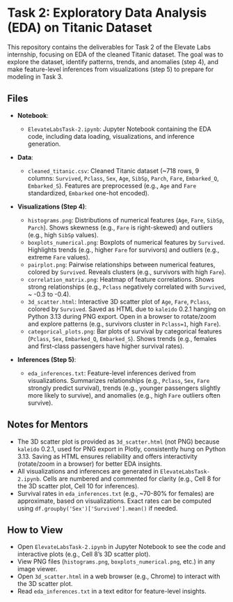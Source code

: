 # Task 2: Exploratory Data Analysis (EDA) on Titanic Dataset

This repository contains the deliverables for Task 2 of the Elevate Labs internship, focusing on EDA of the cleaned Titanic dataset. The goal was to explore the dataset, identify patterns, trends, and anomalies (step 4), and make feature-level inferences from visualizations (step 5) to prepare for modeling in Task 3.

## Files

- **Notebook**:
  - `ElevateLabsTask-2.ipynb`: Jupyter Notebook containing the EDA code, including data loading, visualizations, and inference generation.

- **Data**:
  - `cleaned_titanic.csv`: Cleaned Titanic dataset (~718 rows, 9 columns: `Survived`, `Pclass`, `Sex`, `Age`, `SibSp`, `Parch`, `Fare`, `Embarked_Q`, `Embarked_S`). Features are preprocessed (e.g., `Age` and `Fare` standardized, `Embarked` one-hot encoded).

- **Visualizations (Step 4)**:
  - `histograms.png`: Distributions of numerical features (`Age`, `Fare`, `SibSp`, `Parch`). Shows skewness (e.g., `Fare` is right-skewed) and outliers (e.g., high `SibSp` values).
  - `boxplots_numerical.png`: Boxplots of numerical features by `Survived`. Highlights trends (e.g., higher `Fare` for survivors) and outliers (e.g., extreme `Fare` values).
  - `pairplot.png`: Pairwise relationships between numerical features, colored by `Survived`. Reveals clusters (e.g., survivors with high `Fare`).
  - `correlation_matrix.png`: Heatmap of feature correlations. Shows strong relationships (e.g., `Pclass` negatively correlated with `Survived`, ~ -0.3 to -0.4).
  - `3d_scatter.html`: Interactive 3D scatter plot of `Age`, `Fare`, `Pclass`, colored by `Survived`. Saved as HTML due to `kaleido` 0.2.1 hanging on Python 3.13 during PNG export. Open in a browser to rotate/zoom and explore patterns (e.g., survivors cluster in `Pclass=1`, high `Fare`).
  - `categorical_plots.png`: Bar plots of survival by categorical features (`Pclass`, `Sex`, `Embarked_Q`, `Embarked_S`). Shows trends (e.g., females and first-class passengers have higher survival rates).

- **Inferences (Step 5)**:
  - `eda_inferences.txt`: Feature-level inferences derived from visualizations. Summarizes relationships (e.g., `Pclass`, `Sex`, `Fare` strongly predict survival), trends (e.g., younger passengers slightly more likely to survive), and anomalies (e.g., high `Fare` outliers often survive).

## Notes for Mentors
- The 3D scatter plot is provided as `3d_scatter.html` (not PNG) because `kaleido` 0.2.1, used for PNG export in Plotly, consistently hung on Python 3.13. Saving as HTML ensures reliability and offers interactivity (rotate/zoom in a browser) for better EDA insights.
- All visualizations and inferences are generated in `ElevateLabsTask-2.ipynb`. Cells are numbered and commented for clarity (e.g., Cell 8 for the 3D scatter plot, Cell 10 for inferences).
- Survival rates in `eda_inferences.txt` (e.g., ~70-80% for females) are approximate, based on visualizations. Exact rates can be computed using `df.groupby('Sex')['Survived'].mean()` if needed.

## How to View
- Open `ElevateLabsTask-2.ipynb` in Jupyter Notebook to see the code and interactive plots (e.g., Cell 8’s 3D scatter plot).
- View PNG files (`histograms.png`, `boxplots_numerical.png`, etc.) in any image viewer.
- Open `3d_scatter.html` in a web browser (e.g., Chrome) to interact with the 3D scatter plot.
- Read `eda_inferences.txt` in a text editor for feature-level insights.
